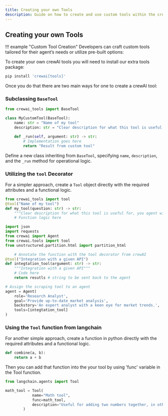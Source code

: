 ```yaml
---
title: Creating your own Tools
description: Guide on how to create and use custom tools within the crewAI framework.
---
```


## Creating your own Tools
!!! example "Custom Tool Creation"
    Developers can craft custom tools tailored for their agent’s needs or utilize pre-built options:

To create your own crewAI tools you will need to install our extra tools package:

```bash
pip install 'crewai[tools]'
```

Once you do that there are two main ways for one to create a crewAI tool:

### Subclassing `BaseTool`

```python
from crewai_tools import BaseTool

class MyCustomTool(BaseTool):
    name: str = "Name of my tool"
    description: str = "Clear description for what this tool is useful for, you agent will need this information to use it."

    def _run(self, argument: str) -> str:
        # Implementation goes here
        return "Result from custom tool"
```

Define a new class inheriting from `BaseTool`, specifying `name`, `description`, and the `_run` method for operational logic.


### Utilizing the `tool` Decorator

For a simpler approach, create a `Tool` object directly with the required attributes and a functional logic.

```python
from crewai_tools import tool
@tool("Name of my tool")
def my_tool(question: str) -> str:
    """Clear description for what this tool is useful for, you agent will need this information to use it."""
    # Function logic here
```

```python
import json
import requests
from crewai import Agent
from crewai.tools import tool
from unstructured.partition.html import partition_html

    # Annotate the function with the tool decorator from crewAI
@tool("Integration with a given API")
def integtation_tool(argument: str) -> str:
    """Integration with a given API"""
    # Code here
    return resutls # string to be sent back to the agent

# Assign the scraping tool to an agent
agent = Agent(
    role='Research Analyst',
    goal='Provide up-to-date market analysis',
    backstory='An expert analyst with a keen eye for market trends.',
    tools=[integtation_tool]
)
```



### Using the `Tool` function from langchain

For another simple approach, create a function in python directly with the required attributes and a functional logic.

```python
def combine(a, b):
    return a + b
```

Then you can add that function into the your tool by using 'func' variable in the Tool function.

```python
from langchain.agents import Tool

math_tool = Tool(
            name="Math tool",
            func=math_tool,
            description="Useful for adding two numbers together, in other words combining them."
        )
```
